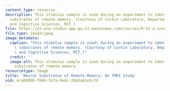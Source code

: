 ```yaml
---
content_type: resource
description: This stimulus sample is used during an experiment to identify the neural
  substrates of remote memory. (Courtesy of Corkin Laboratory, Department of Brain
  and Cognitive Sciences, MIT.)
file: https://ol-ocw-studio-app-qa.s3.amazonaws.com/courses/9-52-a-investigating-the-neural-substrates-of-remote-memory-using-fmri-spring-2003/ecab889bfb663a7a9edc2b63a61e5c7d_9-52as03.jpg
file_type: image/jpeg
image_metadata:
  caption: "This stimulus sample is used\_during an experiment to identify the neural\
    \ substrates of remote memory. (Courtesy of Corkin Laboratory, Department of Brain\
    \ and Cognitive Sciences, MIT.)"
  credit: ''
  image-alt: This stimulus sample is used during an experiment to identify the neural
    substrates of remote memory.
resourcetype: Image
title: 'Neural Substrates of Remote Memory: An fMRI Study'
uid: ecab889b-fb66-3a7a-9edc-2b63a61e5c7d
---
```

